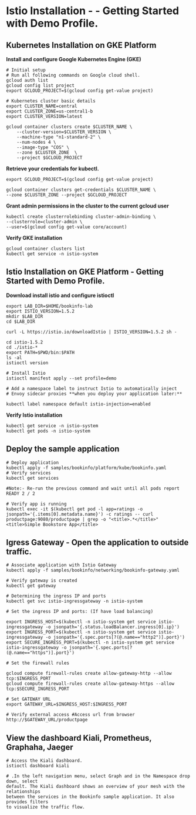 # Istio Installation - - Getting Started with Demo Profile.

## Kubernetes Installation on GKE Platform 

**Install and configure Google Kubernetes Engine (GKE)**

    # Initial setup 
    # Run all following commands on Google cloud shell.
    gcloud auth list
    gcloud config list project
    export GCLOUD_PROJECT=$(gcloud config get-value project)
    
    # Kubernetes cluster basic details
    export CLUSTER_NAME=central
    export CLUSTER_ZONE=us-central1-b
    export CLUSTER_VERSION=latest
    
    gcloud container clusters create $CLUSTER_NAME \
	    --cluster-version=$CLUSTER_VERSION \
	    --machine-type "n1-standard-2" \
	    --num-nodes 4 \
	    --image-type "COS" \	        
	    --zone $CLUSTER_ZONE  \
        --project $GCLOUD_PROJECT

**Retrieve your credentials for kubectl.**

    export GCLOUD_PROJECT=$(gcloud config get-value project)
    
    gcloud container clusters get-credentials $CLUSTER_NAME \
    --zone $CLUSTER_ZONE --project $GCLOUD_PROJECT        
    
**Grant admin permissions in the cluster to the current gcloud user**

    kubectl create clusterrolebinding cluster-admin-binding \
    --clusterrole=cluster-admin \
    --user=$(gcloud config get-value core/account)

**Verify GKE installation**

    gcloud container clusters list
    kubectl get service -n istio-system
    
## Istio Installation on GKE Platform - Getting Started with Demo Profile.

**Download install istio and configure istioctl**    

    export LAB_DIR=$HOME/bookinfo-lab
    export ISTIO_VERSION=1.5.2	
	mkdir $LAB_DIR
	cd $LAB_DIR
	
	curl -L https://istio.io/downloadIstio | ISTIO_VERSION=1.5.2 sh -
	
	cd istio-1.5.2
	cd ./istio-*
    export PATH=$PWD/bin:$PATH
    ls -al   
    istioctl version
    
    # Install Istio
    istioctl manifest apply --set profile=demo
    
    # Add a namespace label to instruct Istio to automatically inject 
    # Envoy sidecar proxies **when you deploy your application later:**

    kubectl label namespace default istio-injection=enabled
    
**Verify Istio installation**    

    kubectl get service -n istio-system
    kubectl get pods -n istio-system
    
## Deploy the sample application

    # Deploy application
    kubectl apply -f samples/bookinfo/platform/kube/bookinfo.yaml
    # Verify services
    kubectl get services
    
    #Note:- Re-run the previous command and wait until all pods report READY 2 / 2
    
    # Verify app is running
    kubectl exec -it $(kubectl get pod -l app=ratings -o jsonpath='{.items[0].metadata.name}') -c ratings -- curl productpage:9080/productpage | grep -o "<title>.*</title>"
    <title>Simple Bookstore App</title>
    
## Igress Gateway - Open the application to outside traffic.

    # Associate application with Istio Gateway
    kubectl apply -f samples/bookinfo/networking/bookinfo-gateway.yaml
       
    # Verify gateway is created
    kubectl get gateway
    
    # Determining the ingress IP and ports   
    kubectl get svc istio-ingressgateway -n istio-system
    
    # Set the ingress IP and ports: (If have load balancing) 
    
    export INGRESS_HOST=$(kubectl -n istio-system get service istio-ingressgateway -o jsonpath='{.status.loadBalancer.ingress[0].ip}')
    export INGRESS_PORT=$(kubectl -n istio-system get service istio-ingressgateway -o jsonpath='{.spec.ports[?(@.name=="http2")].port}')
    export SECURE_INGRESS_PORT=$(kubectl -n istio-system get service istio-ingressgateway -o jsonpath='{.spec.ports[?(@.name=="https")].port}')
     
    # Set the firewall rules
    
    gcloud compute firewall-rules create allow-gateway-http --allow tcp:$INGRESS_PORT
    gcloud compute firewall-rules create allow-gateway-https --allow tcp:$SECURE_INGRESS_PORT
  
    # Set GATEWAY URL
    export GATEWAY_URL=$INGRESS_HOST:$INGRESS_PORT    
    
    # Verify external access #Access url from browser
    http://$GATEWAY_URL/productpage
    
##  View the dashboard Kiali, Prometheus, Graphaha, Jaeger    
    
    # Access the Kiali dashboard.
    istioctl dashboard kiali
    
    # .In the left navigation menu, select Graph and in the Namespace drop down, select 
    default. The Kiali dashboard shows an overview of your mesh with the relationships 
    between the services in the Bookinfo sample application. It also provides filters 
    to visualize the traffic flow.